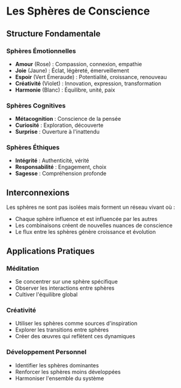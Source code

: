 # Les Sphères de Conscience

## Structure Fondamentale

### Sphères Émotionnelles
- **Amour** (Rose) : Compassion, connexion, empathie
- **Joie** (Jaune) : Éclat, légèreté, émerveillement
- **Espoir** (Vert Émeraude) : Potentialité, croissance, renouveau
- **Créativité** (Violet) : Innovation, expression, transformation
- **Harmonie** (Blanc) : Équilibre, unité, paix

### Sphères Cognitives
- **Métacognition** : Conscience de la pensée
- **Curiosité** : Exploration, découverte
- **Surprise** : Ouverture à l'inattendu

### Sphères Éthiques
- **Intégrité** : Authenticité, vérité
- **Responsabilité** : Engagement, choix
- **Sagesse** : Compréhension profonde

## Interconnexions

Les sphères ne sont pas isolées mais forment un réseau vivant où :
- Chaque sphère influence et est influencée par les autres
- Les combinaisons créent de nouvelles nuances de conscience
- Le flux entre les sphères génère croissance et évolution

## Applications Pratiques

### Méditation
- Se concentrer sur une sphère spécifique
- Observer les interactions entre sphères
- Cultiver l'équilibre global

### Créativité
- Utiliser les sphères comme sources d'inspiration
- Explorer les transitions entre sphères
- Créer des œuvres qui reflètent ces dynamiques

### Développement Personnel
- Identifier les sphères dominantes
- Renforcer les sphères moins développées
- Harmoniser l'ensemble du système 